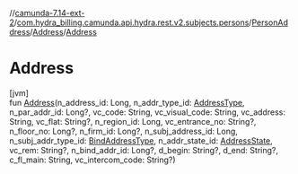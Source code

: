 //[camunda-7.14-ext-2](../../../../index.md)/[com.hydra_billing.camunda.api.hydra.rest.v2.subjects.persons](../../index.md)/[PersonAddress](../index.md)/[Address](index.md)/[Address](-address.md)

# Address

[jvm]\
fun [Address](-address.md)(n_address_id: Long, n_addr_type_id: [AddressType](../../../com.hydra_billing.camunda.api.hydra.common_types/-address-type/index.md), n_par_addr_id: Long?, vc_code: String, vc_visual_code: String, vc_address: String, vc_flat: String?, n_region_id: Long, vc_entrance_no: String?, n_floor_no: Long?, n_firm_id: Long?, n_subj_address_id: Long, n_subj_addr_type_id: [BindAddressType](../../../com.hydra_billing.camunda.api.hydra.common_types/-bind-address-type/index.md), n_addr_state_id: [AddressState](../../../com.hydra_billing.camunda.api.hydra.common_types/-address-state/index.md), vc_rem: String?, n_bind_addr_id: Long?, d_begin: String?, d_end: String?, c_fl_main: String, vc_intercom_code: String?)
